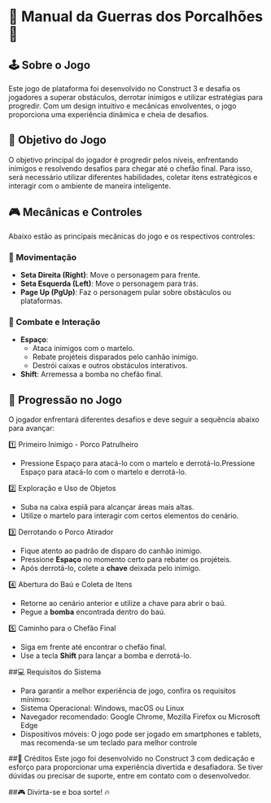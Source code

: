 # 📜 Manual da Guerras dos Porcalhões 🐽

## 🕹 Sobre o Jogo
Este jogo de plataforma foi desenvolvido no Construct 3 e desafia os jogadores a superar obstáculos, derrotar inimigos e utilizar estratégias para progredir. Com um design intuitivo e mecânicas envolventes, o jogo proporciona uma experiência dinâmica e cheia de desafios.

## 🎯 Objetivo do Jogo
O objetivo principal do jogador é progredir pelos níveis, enfrentando inimigos e resolvendo desafios para chegar até o chefão final. Para isso, será necessário utilizar diferentes habilidades, coletar itens estratégicos e interagir com o ambiente de maneira inteligente.

## 🎮 Mecânicas e Controles
Abaixo estão as principais mecânicas do jogo e os respectivos controles:

### 📌 Movimentação
- **Seta Direita (Right)**: Move o personagem para frente.
- **Seta Esquerda (Left)**: Move o personagem para trás.
- **Page Up (PgUp)**: Faz o personagem pular sobre obstáculos ou plataformas.

### 🏹 Combate e Interação
- **Espaço**:
  - Ataca inimigos com o martelo.
  - Rebate projéteis disparados pelo canhão inimigo.
  - Destrói caixas e outros obstáculos interativos.
- **Shift**: Arremessa a bomba no chefão final.

## 🔄 Progressão no Jogo
O jogador enfrentará diferentes desafios e deve seguir a sequência abaixo para avançar:

1️⃣ Primeiro Inimigo - Porco Patrulheiro
   - Pressione Espaço para atacá-lo com o martelo e derrotá-lo.Pressione Espaço para atacá-lo com o martelo e derrotá-lo.

2️⃣ Exploração e Uso de Objetos
   - Suba na caixa espiã para alcançar áreas mais altas.
   - Utilize o martelo para interagir com certos elementos do cenário.
   
3️⃣ Derrotando o Porco Atirador
   - Fique atento ao padrão de disparo do canhão inimigo.
   - Pressione **Espaço** no momento certo para rebater os projéteis.
   - Após derrotá-lo, colete a **chave** deixada pelo inimigo.

4️⃣ Abertura do Baú e Coleta de Itens
   - Retorne ao cenário anterior e utilize a chave para abrir o baú.
   - Pegue a **bomba** encontrada dentro do baú.
   
5️⃣ Caminho para o Chefão Final
   - Siga em frente até encontrar o chefão final.
   - Use a tecla **Shift** para lançar a bomba e derrotá-lo.

##💻 Requisitos do Sistema
  - Para garantir a melhor experiência de jogo, confira os requisitos mínimos:
  - Sistema Operacional: Windows, macOS ou Linux
  - Navegador recomendado: Google Chrome, Mozilla Firefox ou Microsoft Edge
  - Dispositivos móveis: O jogo pode ser jogado em smartphones e tablets, mas recomenda-se um teclado para melhor controle

##👥 Créditos
Este jogo foi desenvolvido no Construct 3 com dedicação e esforço para proporcionar uma experiência divertida e desafiadora.
Se tiver dúvidas ou precisar de suporte, entre em contato com o desenvolvedor.

##🎮 Divirta-se e boa sorte! 🔥
